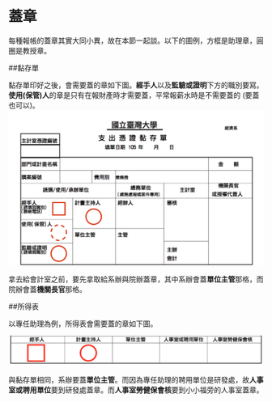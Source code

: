 # 蓋章

每種報帳的蓋章其實大同小異，故在本節一起談。以下的圖例，方框是助理章，圓圈是教授章。

##黏存單

黏存單印好之後，會需要蓋的章如下圖。**經手人**以及**監驗或證明**下方的職別要寫。**使用(保管)人**的章是只有在報財產時才需要蓋，平常報薪水時是不需要蓋的 (要蓋也可以)。
![黏存單上半部蓋章範例](reimburse.stamp.up.png)

拿去給會計室之前，要先拿取給系辦與院辦蓋章，其中系辦會蓋**單位主管**那格，而院辦會蓋**機關長官**那格。

##所得表

以專任助理為例，所得表會需要蓋的章如下圖。

![專任助理所得表](reimburse.stamp.down1.png)

與黏存單相同，系辦要蓋**單位主管**。而因為專任助理的聘用單位是研發處，故**人事室或聘用單位**要到研發處蓋章。而**人事室勞健保會核**要到小小福旁的人事室蓋章。